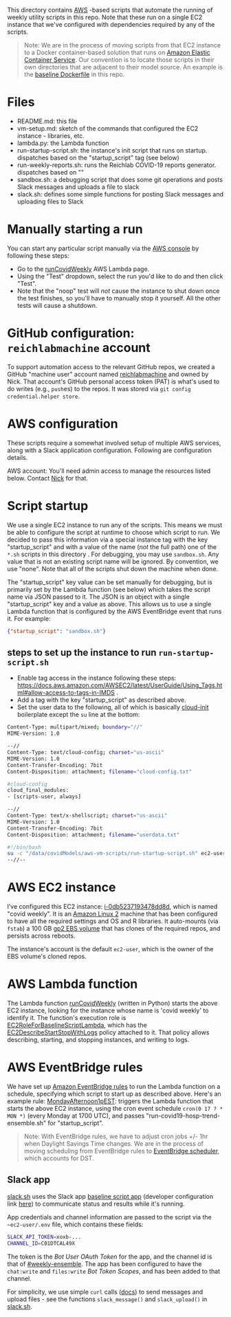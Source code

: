 This directory contains [AWS](https://aws.amazon.com/) -based scripts that automate the running of weekly utility scripts in this repo. Note that these run on a single EC2 instance that we've configured with dependencies required by any of the scripts.

> Note: We are in the process of moving scripts from that EC2 instance to a Docker container-based solution that runs on [Amazon Elastic Container Service](https://aws.amazon.com/ecs/). Our convention is to locate those scripts in their own directories that are adjacent to their model source. An example is the [baseline Dockerfile](../baseline_model_docker/Dockerfile) in this repo.

# Files
- README.md: this file
- vm-setup.md: sketch of the commands that configured the EC2 instance - libraries, etc.
- lambda.py: the Lambda function
- run-startup-script.sh: the instance's init script that runs on startup. dispatches based on the "startup_script" tag (see below)
- run-weekly-reports.sh: runs the Reichlab COVID-19 reports generator. dispatches based on ""
- sandbox.sh: a debugging script that does some git operations and posts Slack messages and uploads a file to slack
- slack.sh: defines some simple functions for posting Slack messages and uploading files to Slack


# Manually starting a run
You can start any particular script manually via the [AWS console](https://console.aws.amazon.com/console/home) by following these steps:
- Go to the [runCovidWeekly](https://console.aws.amazon.com/lambda/home?region=us-east-1#/functions/runCovidWeekly?tab=code) AWS Lambda page.
- Using the "Test" dropdown, select the run you'd like to do and then click "Test".
- Note that the "noop" test will *not* cause the instance to shut down once the test finishes, so you'll have to manually stop it yourself. All the other tests will cause a shutdown.


# GitHub configuration: `reichlabmachine` account
To support automation access to the relevant GitHub repos, we created a GitHub "machine user" account named [reichlabmachine](https://github.com/reichlabmachine/) and owned by Nick. That account's GitHub personal access token (PAT) is what's used to do writes (e.g., `push`es) to the repos. It was stored via `git config credential.helper store`.


# AWS configuration
These scripts require a somewhat involved setup of multiple AWS services, along with a Slack application configuration. Following are configuration details.

AWS account: You'll need admin access to manage the resources listed below. Contact [Nick](https://reichlab.io/) for that.


# Script startup
We use a single EC2 instance to run any of the scripts. This means we must be able to configure the script at runtime to choose which script to run. We decided to pass this information via a special instance tag with the key "startup_script" and with a value of the name (*not* the full path) one of the `*.sh` scripts in this directory . For debugging, you may use `sandbox.sh`. Any value that is not an existing script name will be ignored. By convention, we use "none". Note that all of the scripts shut down the machine when done.

The "startup_script" key value can be set manually for debugging, but is primarily set by the Lambda function (see below) which takes the script name via JSON passed to it. The JSON is an object with a single "startup_script" key and a value as above. This allows us to use a single Lambda function that is configured by the AWS EventBridge event that runs it. For example:
```json
{"startup_script": "sandbox.sh"}
```


## steps to set up the instance to run `run-startup-script.sh`
- Enable tag access in the instance following these steps: https://docs.aws.amazon.com/AWSEC2/latest/UserGuide/Using_Tags.html#allow-access-to-tags-in-IMDS .
- Add a tag with the key "startup_script" as described above.
- Set the user data to the following, all of which is basically [cloud-init](https://cloudinit.readthedocs.io/en/latest/topics/datasources/ec2.html) boilerplate except the `su` line at the bottom:
```bash
Content-Type: multipart/mixed; boundary="//"
MIME-Version: 1.0

--//
Content-Type: text/cloud-config; charset="us-ascii"
MIME-Version: 1.0
Content-Transfer-Encoding: 7bit
Content-Disposition: attachment; filename="cloud-config.txt"

#cloud-config
cloud_final_modules:
- [scripts-user, always]

--//
Content-Type: text/x-shellscript; charset="us-ascii"
MIME-Version: 1.0
Content-Transfer-Encoding: 7bit
Content-Disposition: attachment; filename="userdata.txt"

#!/bin/bash
su -c "/data/covidModels/aws-vm-scripts/run-startup-script.sh" ec2-user >> /tmp/user-data-out.txt 2>&1
--//--
```

# AWS EC2 instance
I’ve configured this EC2 instance: [i-0db5237193478dd8d](https://console.aws.amazon.com/ec2/v2/home?region=us-east-1#InstanceDetails:instanceId=i-0db5237193478dd8d), which is named "covid weekly". It is an [Amazon Linux 2](https://aws.amazon.com/amazon-linux-2/) machine that has been configured to have all the required settings and OS and R libraries. It auto-mounts (via `fstab`) a 100 GB [gp2 EBS volume](https://docs.aws.amazon.com/AWSEC2/latest/UserGuide/ebs-volume-types.html) that has clones of the required repos, and persists across reboots.

The instance's account is the default `ec2-user`, which is the owner of the EBS volume's cloned repos.


# AWS Lambda function
The Lambda function [runCovidWeekly](https://us-east-1.console.aws.amazon.com/lambda/home?region=us-east-1#/functions/runCovidWeekly?tab=code) (written in Python) starts the above EC2 instance, looking for the instance whose name is 'covid weekly' to identify it. The function's execution role is [EC2RoleForBaselineScriptLambda](https://console.aws.amazon.com/iam/home#/roles/EC2RoleForBaselineScriptLambda?section=permissions), which has the [EC2DescribeStartStopWithLogs](https://console.aws.amazon.com/iam/home#/policies/arn:aws:iam::312560106906:policy/EC2DescribeStartStopWithLogs$jsonEditor) policy attached to it. That policy allows describing, starting, and stopping instances, and writing to logs.


# AWS EventBridge rules
We have set up [Amazon EventBridge rules](https://docs.aws.amazon.com/eventbridge/latest/userguide/eb-rules.html) to run the Lambda function on a schedule, specifying which script to start up as described above. Here's an example rule: [MondayAfternoon1pEST](https://console.aws.amazon.com/events/home?region=us-east-1#/eventbus/default/rules/MondayAfternoon1pEST): triggers the Lambda function that starts the above EC2 instance, using the cron event schedule `cron(0 17 ? * MON *)` (every Monday at 1700 UTC), and passes "run-covid19-hosp-trend-ensemble.sh" for "startup_script".

> Note: With EventBridge rules, we have to adjust cron jobs +/- 1hr when Daylight Savings Time changes. We are in the process of moving scheduling from EventBridge rules to [EventBridge scheduler](https://aws.amazon.com/eventbridge/scheduler/), which accounts for DST.


## Slack app
[slack.sh](slack.sh) uses the Slack app [baseline script app](https://reichlab.slack.com/apps/A031PAEB2TA-baseline-script-app?settings=1&tab=settings) (developer configuration link [here](https://api.slack.com/apps/A031PAEB2TA)) to communicate status and results while it's running.

App credentials and channel information are passed to the script via the `~ec2-user/.env` file, which contains these fields:

```bash
SLACK_API_TOKEN=xoxb-...
CHANNEL_ID=C01DTCAL49X
```

The token is the _Bot User OAuth Token_ for the app, and the channel id is that of [#weekly-ensemble](https://app.slack.com/client/T089JRGMA/C01DTCAL49X). The app has been configured to have the `chat:write` and `files:write` _Bot Token Scopes_, and has been added to that channel.

For simplicity, we use simple `curl` calls ([docs](https://api.slack.com/tutorials/tracks/posting-messages-with-curl)) to send messages and upload files - see the functions `slack_message()` and `slack_upload()` in [slack.sh](slack.sh).
